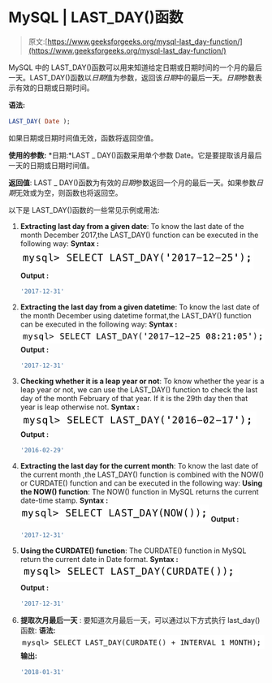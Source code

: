 # MySQL | LAST_DAY()函数

> 原文:[https://www.geeksforgeeks.org/mysql-last_day-function/](https://www.geeksforgeeks.org/mysql-last_day-function/)

MySQL 中的 LAST_DAY()函数可以用来知道给定日期或日期时间的一个月的最后一天。LAST_DAY()函数以*日期*值为参数，返回该*日期*中的最后一天。*日期*参数表示有效的日期或日期时间。

**语法:**

```sql
LAST_DAY( Date );

```

如果日期或日期时间值无效，函数将返回空值。

**使用的参数:**
*日期:*LAST _ DAY()函数采用单个参数 Date。它是要提取该月最后一天的日期或日期时间值。

**返回值**:
LAST _ DAY()函数为有效的*日期*参数返回一个月的最后一天。如果参数*日期*无效或为空，则函数也将返回空。

以下是 LAST_DAY()函数的一些常见示例或用法:

1.  **Extracting last day from a given date**:
    To know the last date of the month December 2017,the LAST_DAY() function can be executed in the following way:
    **Syntax :**
    ![](img/1718166115b62af8031a6c5d203680af.png)
    **Output :**

    ```sql
    '2017-12-31'
    ```

2.  **Extracting the last day from a given datetime**:
    To know the last date of the month December using datetime format,the LAST_DAY() function can be executed in the following way:
    **Syntax :**
    ![](img/16c4107447be900f80e152aa773784ef.png)
    **Output :**

    ```sql
    '2017-12-31'
    ```

3.  **Checking whether it is a leap year or not**:
    To know whether the year is a leap year or not, we can use the LAST_DAY() function to check the last day of the month February of that year. If it is the 29th day then that year is leap otherwise not.
    **Syntax :**
    ![](img/ac03150ee5cf4d54332193aa1fa02967.png)
    **Output :**

    ```sql
    '2016-02-29'
    ```

4.  **Extracting the last day for the current month**:
    To know the last date of the current month ,the LAST_DAY() function is combined with the NOW() or CURDATE() function and can be executed in the following way:
    **Using the NOW() function**: The NOW() function in MySQL returns the current date-time stamp.
    **Syntax :**
    ![](img/044e4a202fc47c5ff55e43660bdd5114.png)
    **Output :**

    ```sql
    '2017-12-31'
    ```

5.  **Using the CURDATE() function**: The CURDATE() function in MySQL return the current date in Date format.
    **Syntax :**
    ![](img/6ec7e447950cbe0411aea499e8c5aed7.png)
    **Output :**

    ```sql
    '2017-12-31'
    ```

6.  **提取次月最后一天** :
    要知道次月最后一天，可以通过以下方式执行 last_day()函数:
    **语法:**
    ![](img/50497c4e9ae7ef103d053356c3a9c9d9.png)
    **输出:**

    ```sql
    '2018-01-31'
    ```